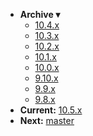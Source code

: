 <!-- _navbar.md -->

* **Archive ▾**
  * [10.4.x](/_archive/10.4.x/)
  * [10.3.x](/_archive/10.3.x/)
  * [10.2.x](/_archive/10.2.x/)
  * [10.1.x](/_archive/10.1.x/)
  * [10.0.x](/_archive/10.0.x/)
  * [9.10.x](/_archive/9.10.x/)
  * [9.9.x](/_archive/9.9.x/)
  * [9.8.x](/_archive/9.8.x/)
* **Current:** [10.5.x](/)
* **Next:** [master](/_master/)